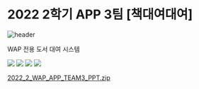 # 2022 2학기 APP 3팀 [책대여대여]

![header](https://capsule-render.vercel.app/api?type=waving&color=white&height=100&section=header&text=책대여대여&fontSize=100)

WAP 전용 도서 대여 시스템

<img src="https://img.shields.io/badge/Dart-0175C2?style=flat-square&logo=Dart&logoColor=white"/>
<img src="https://img.shields.io/badge/Flutter-02569B?style=flat-square&logo=Flutter&logoColor=white"/>
<img src="https://img.shields.io/badge/Firebase-FFCA28?style=flat-square&logo=Firebase&logoColor=white"/>

<img src="https://img.shields.io/badge/Android Studio-3DDC84?style=flat-square&logo=Android Studio&logoColor=white"/>



[2022_2_WAP_APP_TEAM3_PPT.zip](https://github.com/pknu-wap/2022_2_WAP_APP_TEAM3/files/10130617/2022_2_WAP_APP_TEAM3_PPT.zip)
